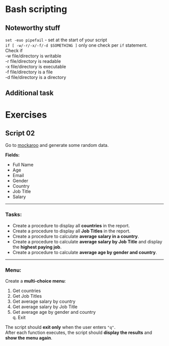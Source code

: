 # Bash scripting 

## Noteworthy stuff

`set -euo pipefail` - set at the start of your script  
`if [ -w/-r/-x/-f/-d $SOMETHING ]` only one check per `if` statement.   
Check if  
-w file/directory is writable  
-r file/directory is readable  
-x file/directory is executable  
-f file/directory is a file  
-d file/directory is a directory  

## Additional task
# Exercises

## Script 02

Go to [mockaroo](https://mockaroo.com/) and generate some random data.

**Fields:**
- Full Name
- Age
- Email
- Gender
- Country
- Job Title
- Salary

---

### Tasks:

- Create a procedure to display all **countries** in the report.  
- Create a procedure to display all **Job Titles** in the report.  
- Create a procedure to calculate **average salary in a country**.  
- Create a procedure to calculate **average salary by Job Title** and display the **highest paying job**.  
- Create a procedure to calculate **average age by gender and country**.  

---

### Menu:

Create a **multi-choice menu**:

1. Get countries  
2. Get Job Titles  
3. Get average salary by country  
4. Get average salary by Job Title  
5. Get average age by gender and country  
q. Exit  

The script should **exit only** when the user enters `"q"`.  
After each function executes, the script should **display the results** and **show the menu again**.
